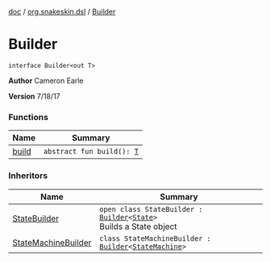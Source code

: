 [doc](../../index.md) / [org.snakeskin.dsl](../index.md) / [Builder](./index.md)

# Builder

`interface Builder<out T>`

**Author**
Cameron Earle

**Version**
7/18/17

### Functions

| Name | Summary |
|---|---|
| [build](build.md) | `abstract fun build(): `[`T`](index.md#T) |

### Inheritors

| Name | Summary |
|---|---|
| [StateBuilder](../-state-builder/index.md) | `open class StateBuilder : `[`Builder`](./index.md)`<`[`State`](../../org.snakeskin.state/-state/index.md)`>`<br>Builds a State object |
| [StateMachineBuilder](../-state-machine-builder/index.md) | `class StateMachineBuilder : `[`Builder`](./index.md)`<`[`StateMachine`](../../org.snakeskin.state/-state-machine/index.md)`>` |

